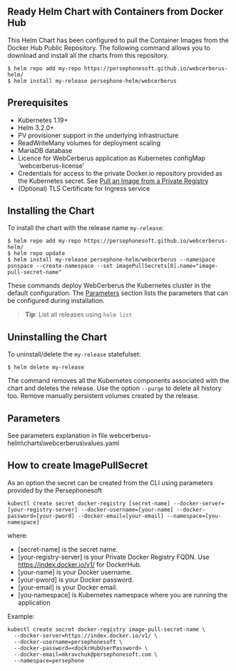 <!--- app-name: WebCerberus application -->

## Ready Helm Chart with Containers from Docker Hub

This Helm Chart has been configured to pull the Container Images from the Docker Hub Public Repository.
The following command allows you to download and install all the charts from this repository.

```console
$ helm repo add my-repo https://persephonesoft.github.io/webcerberus-helm/
$ helm install my-release persephone-helm/webcerberus
```

## Prerequisites

- Kubernetes 1.19+
- Helm 3.2.0+
- PV provisioner support in the underlying infrastructure
- ReadWriteMany volumes for deployment scaling
- MariaDB database
- Licence for WebCerberus application as Kubernetes configMap 'webcerberus-license'
- Credentials for access to the private Docker.io repository provided as the Kubernetes secret. See [Pull an Image from a Private Registry](https://kubernetes.io/docs/tasks/configure-pod-container/pull-image-private-registry/#create-a-pod-that-uses-your-secret)
- (Optional) TLS Certificate for Ingress service

## Installing the Chart

 To install the chart with the release name `my-release`:

```console
$ helm repo add my-repo https://persephonesoft.github.io/webcerberus-helm/
$ helm repo update
$ helm install my-release persephone-helm/webcerberus --namespace psnspace --create-namespace --set imagePullSecrets[0].name="image-pull-secret-name"
```

These commands deploy WebCerberus the Kubernetes cluster in the default configuration. The [Parameters](#parameters) section lists the parameters that can be configured during installation.

> **Tip**: List all releases using `helm list`

## Uninstalling the Chart

To uninstall/delete the `my-release` statefulset:

```console
$ helm delete my-release
```

The command removes all the Kubernetes components associated with the chart and deletes the release. Use the option `--purge` to delete all history too. Remove manually persistent volumes created by the release.

## Parameters

See parameters explanation in file webcerberus-helm\charts\webcerberus\values.yaml

## How to create ImagePullSecret

As an option the secret can be created from the CLI using parameters provided by the Persephonesoft
```console
kubectl create secret docker-registry [secret-name] --docker-server=[your-registry-server] --docker-username=[your-name] --docker-password=[your-pword] --docker-email=[your-email] --namespace=[you-namespace]
```
where:
 - [secret-name] is the secret name.
 - [your-registry-server] is your Private Docker Registry FQDN. Use https://index.docker.io/v1/ for DockerHub.
 - [your-name] is your Docker username.
 - [your-pword] is your Docker password.
 - [your-email] is your Docker email.
 - [you-namespace] is Kubernetes namespace where you are running the application

Example:
```console
kubectl create secret docker-registry image-pull-secret-name \
  --docker-server=https://index.docker.io/v1/ \
  --docker-username=persephonesoft \
  --docker-password=<dockrHubUserPassword> \
  --docker-email=mkravchuk@persephonesoft.com \
  --namespace=persephone
```
